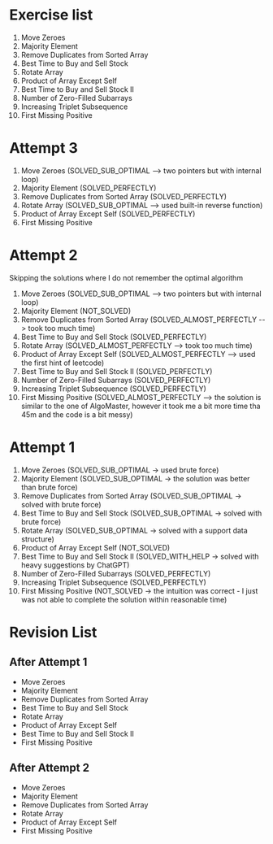# Exercise list 
1. Move Zeroes
2. Majority Element
3. Remove Duplicates from Sorted Array
4. Best Time to Buy and Sell Stock
5. Rotate Array
6. Product of Array Except Self
7. Best Time to Buy and Sell Stock II
8. Number of Zero-Filled Subarrays
9. Increasing Triplet Subsequence
10. First Missing Positive

# Attempt 3
1. Move Zeroes (SOLVED_SUB_OPTIMAL --> two pointers but with internal loop)
2. Majority Element (SOLVED_PERFECTLY)
3. Remove Duplicates from Sorted Array (SOLVED_PERFECTLY)
4. Rotate Array (SOLVED_SUB_OPTIMAL --> used built-in reverse function)
5. Product of Array Except Self (SOLVED_PERFECTLY)
6. First Missing Positive

# Attempt 2
Skipping the solutions where I do not remember the optimal algorithm

1. Move Zeroes (SOLVED_SUB_OPTIMAL --> two pointers but with internal loop)
2. Majority Element (NOT_SOLVED)
3. Remove Duplicates from Sorted Array (SOLVED_ALMOST_PERFECTLY --> took too much time)
4. Best Time to Buy and Sell Stock (SOLVED_PERFECTLY)
5. Rotate Array (SOLVED_ALMOST_PERFECTLY --> took too much time)
6. Product of Array Except Self (SOLVED_ALMOST_PERFECTLY --> used the first hint of leetcode)
7. Best Time to Buy and Sell Stock II (SOLVED_PERFECTLY)
8. Number of Zero-Filled Subarrays (SOLVED_PERFECTLY)
9. Increasing Triplet Subsequence (SOLVED_PERFECTLY)
10. First Missing Positive (SOLVED_ALMOST_PERFECTLY --> the solution is similar to the one of AlgoMaster, however it took me a bit more time tha 45m and the code is a bit messy)

# Attempt 1
1. Move Zeroes (SOLVED_SUB_OPTIMAL -> used brute force)
2. Majority Element  (SOLVED_SUB_OPTIMAL -> the solution was better than brute force)
3. Remove Duplicates from Sorted Array (SOLVED_SUB_OPTIMAL -> solved with brute force)
4. Best Time to Buy and Sell Stock (SOLVED_SUB_OPTIMAL -> solved with brute force)
5. Rotate Array (SOLVED_SUB_OPTIMAL -> solved with a support data structure)
6. Product of Array Except Self (NOT_SOLVED)
7. Best Time to Buy and Sell Stock II (SOLVED_WITH_HELP -> solved with heavy suggestions by ChatGPT)
8. Number of Zero-Filled Subarrays (SOLVED_PERFECTLY)
9. Increasing Triplet Subsequence (SOLVED_PERFECTLY)
10. First Missing Positive (NOT_SOLVED -> the intuition was correct - I just was not able to complete the solution within reasonable time)

# Revision List
## After Attempt 1
* Move Zeroes
* Majority Element
* Remove Duplicates from Sorted Array 
* Best Time to Buy and Sell Stock 
* Rotate Array 
* Product of Array Except Self 
* Best Time to Buy and Sell Stock II 
* First Missing Positive

## After Attempt 2
* Move Zeroes
* Majority Element
* Remove Duplicates from Sorted Array
* Rotate Array
* Product of Array Except Self
* First Missing Positive

